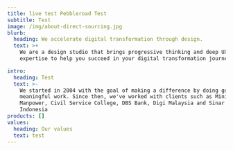 ```yaml
---
title: live test Pebbleroad Test
subtitle: Test
image: /img/about-direct-sourcing.jpg
blurb:
  heading: We accelerate digital transformation through design.
  text: >+
    We are a design studio that brings progressive thinking and deep UX design
    expertise to help you succeed in your digital transformation journey.

intro:
  heading: Test
  text: >-
    We started in 2004 with the goal of making a difference by doing good,
    meaningful work. Since then, we've worked with clients such as Ministry of
    Manpower, Civil Service College, DBS Bank, Digi Malaysia and Sinar Mas
    Indonesia
products: []
values:
  heading: Our values
  text: test
---
```


